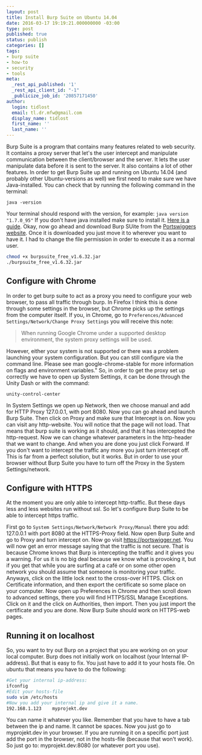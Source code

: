 ```yaml
---
layout: post
title: Install Burp Suite on Ubuntu 14.04
date: 2016-03-17 19:19:21.000000000 -03:00
type: post
published: true
status: publish
categories: []
tags:
- burp suite
- how-to
- security
- tools
meta:
  _rest_api_published: '1'
  _rest_api_client_id: "-1"
  _publicize_job_id: '20857171450'
author:
  login: tidlost
  email: tl.dr.mfw@gmail.com
  display_name: tidlost
  first_name: ''
  last_name: ''
---
```


Burp Suite is a program that contains many features related to web security. It contains a proxy server that let's the user intercept and manipulate communication between the client/browser and the server. It lets the user manipulate data before it is sent to the server. It also contains a lot of other features.
In order to get Burp Suite up and running on Ubuntu 14.04 (and probably other Ubuntu-versions as well) we first need to make sure we have Java-installed. You can check that by running the following command in the terminal:
```
java -version
```

Your terminal should respond with the version, for example:
`java version "1.7.0_95"`
If you don't have java installed make sure to install it. [Here is a guide](https://www.digitalocean.com/community/tutorials/how-to-install-java-on-ubuntu-with-apt-get).
Okay, now go ahead and download Burp SUite from the [Portswiggers website](https://portswigger.net/burp/download.html).
Once it is downloaded you just move it to wherever you want to have it.
I had to change the file permission in order to execute it as a normal user.

```bash
chmod +x burpsuite_free_v1.6.32.jar
./burpsuite_free_v1.6.32.jar
```

## Configure with Chrome

In order to get burp suite to act as a proxy you need to configure your web browser, to pass all traffic through burp. In Firefox I think this is done through some settings in the browser, but Chrome picks up the settings from the computer itself. If you, in Chrome, go to `Preferences/Advanced Settings/Network/Change Proxy Settings` you will receive this note:
> When running Google Chrome under a supported desktop environment, the system proxy settings will be used.

However, either your system is not supported or there was a problem launching your system configuration.
But you can still configure via the command line. Please see man google-chrome-stable for more information on flags and environment variables."
So, in order to get the proxy set up correctly we have to open up System Settings, it can be done through the Unity Dash or with the command:
```
unity-control-center
```

In System Settings we open up Network, then we choose manual and add for HTTP Proxy 127.0.0.1, with port 8080.
Now you can go ahead and launch Burp Suite. Then click on Proxy and make sure that Intercept is on. Now you can visit any http-website. You will notice that the page will not load. That means that burp suite is working as it should, and that it has intercepted the http-request. Now we can change whatever parameters in the http-header that we want to change. And when you are done you just click Forward. If you don't want to intercept the traffic any more you just turn intercept off.
This is far from a perfect solution, but it works. But in order to use your browser without Burp Suite you have to turn off the Proxy in the System Settings/network.

## Configure with HTTPS
At the moment you are only able to intercept http-traffic. But these days less and less websites run without ssl. So let's configure Burp Suite to be able to intercept https traffic.

First go to `System Settings/Network/Network Proxy/Manual` there you add: 127.0.0.1 with port 8080 at the HTTPS-Proxy field.
Now open Burp Suite and go to Proxy and turn intercept on. Now go visit https://portswigger.net. You will now get an error message saying that the traffic is not secure. That is because Chrome knows that Burp is intercepting the traffic and it gives you a warning. For us it is no big deal because we know what is provoking it, but if you get that while you are surfing at a café or on some other open network you should assume that someone is monitoring your traffic.
Anyways, click on the little lock next to the cross-over HTTPS. Click on Certificate information, and then export the certificate so some place on your computer.
Now open up Preferences in Chrome and then scroll down to advanced settings, there you will find HTTPS/SSL Manage Exceptions. Click on it and the click on Authorities, then import. Then you just import the certificate and you are done.
Now Burp Suite should work on HTTPS-web pages.
## Running it on localhost
So, you want to try out Burp on a project that you are working on on your local computer. Burp does not initially work on localhost (your Internal IP-address). But that is easy to fix.
You just have to add it to your hosts file.
On ubuntu that means you have to do the following:

```bash
#Get your internal ip-address:
ifconfig
#Edit your hosts-file
sudo vim /etc/hosts
#Now you add your internal ip and give it a name.
192.168.1.123    myprojekt.dev
```

You can name it whatever you like. Remember that you have to have a tab between the ip and name. It cannot be spaces.
Now you just go to myprojekt.dev in your browser. If you are running it on a specific port just add the port in the browser, not in the hosts-file (because that won't work). So just go to: myprojekt.dev:8080 (or whatever port you use).
